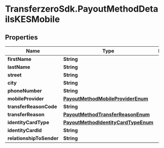 # TransferzeroSdk.PayoutMethodDetailsKESMobile

## Properties
Name | Type | Description | Notes
------------ | ------------- | ------------- | -------------
**firstName** | **String** |  | 
**lastName** | **String** |  | 
**street** | **String** |  | 
**city** | **String** |  | [optional] 
**phoneNumber** | **String** |  | 
**mobileProvider** | [**PayoutMethodMobileProviderEnum**](PayoutMethodMobileProviderEnum.md) |  | 
**transferReasonCode** | **String** |  | [optional] 
**transferReason** | [**PayoutMethodTransferReasonEnum**](PayoutMethodTransferReasonEnum.md) |  | 
**identityCardType** | [**PayoutMethodIdentityCardTypeEnum**](PayoutMethodIdentityCardTypeEnum.md) |  | 
**identityCardId** | **String** |  | 
**relationshipToSender** | **String** |  | [optional] 



